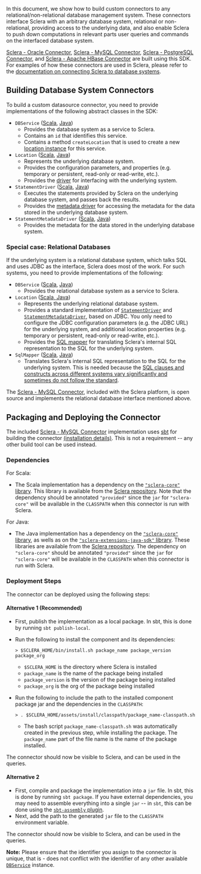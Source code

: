 In this document, we show how to build custom connectors to any relational/non-relational database management system. These connectors interface Sclera with an arbitrary database system, relational or non-relational, providing access to the underlying data, and also enable Sclera to push down computations in relevant parts user queries and commands on the interfaced database system.

[Sclera - Oracle Connector](../setup/components.md#sclera-oracle), [Sclera - MySQL Connector](../setup/components.md#sclera-mysql), [Sclera - PostgreSQL Connector](../setup/components.md#sclera-postgresql), and [Sclera - Apache HBase Connector](../setup/components.md#sclera-hbase) are built using this SDK.  For examples of how these connectors are used in Sclera, please refer to the [documentation on connecting Sclera to database systems](../setup/dbms.md).

## Building Database System Connectors

To build a custom datasource connector, you need to provide implementations of the following abstract classes in the SDK:

- <a class="anchor" name="dbservice"></a> `DBService` ([Scala](http://scleradb.github.io/sclera-core-sdk/index.html#com.scleradb.dbms.service.DataService), [Java](http://scleradb.github.io/sclera-extensions-java-sdk/index.html#com.scleradb.java.dbms.service.DBService))
    - Provides the database system as a service to Sclera.
    - Contains an `id` that identifies this service.
    - Contains a method `createLocation` that is used to create a new [location instance](#location) for this service.
- <a class="anchor" name="location"></a> `Location` ([Scala](http://scleradb.github.io/sclera-core-sdk/index.html#com.scleradb.dbms.location.Location), [Java](http://scleradb.github.io/sclera-extensions-java-sdk/index.html#com.scleradb.java.dbms.location.Location))
    - Represents the underlying database system.
    - Provides the configuration parameters, and properties (e.g. temporary or persistent, read-only or read-write, etc.).
    - Provides the [driver](#statementdriver) for interfacing with the underlying system.
- <a class="anchor" name="statementdriver"></a> `StatementDriver` ([Scala](http://scleradb.github.io/sclera-core-sdk/index.html#com.scleradb.dbms.driver.StatementDriver), [Java](http://scleradb.github.io/sclera-extensions-java-sdk/index.html#com.scleradb.java.dbms.driver.StatementDriver))
    - Executes the statements provided by Sclera on the underlying database system, and passes back the results.
    - Provides the [metadata driver](#statementmetadatadriver) for accessing the metadata for the data stored in the underlying database system.
- <a class="anchor" name="statementmetadatadriver"></a> `StatementMetadataDriver` ([Scala](http://scleradb.github.io/sclera-core-sdk/index.html#com.scleradb.dbms.driver.StatementMetadataDriver), [Java](http://scleradb.github.io/sclera-extensions-java-sdk/index.html#com.scleradb.java.dbms.driver.StatementMetadataDriver))
    - Provides the metadata for the data stored in the underlying database system.

### Special case: Relational Databases
If the underlying system is a relational database system, which talks SQL and uses JDBC as the interface, Sclera does most of the work. For such systems, you need to provide implementations of the following:

- <a class="anchor" name="dbservice"></a> `DBService` ([Scala](http://scleradb.github.io/sclera-core-sdk/index.html#com.scleradb.dbms.service.DataService), [Java](http://scleradb.github.io/sclera-extensions-java-sdk/index.html#com.scleradb.java.dbms.service.DBService))
    - Provides the relational database system as a service to Sclera.
- <a class="anchor" name="rdbmslocation"></a> `Location` ([Scala, Java](http://scleradb.github.io/sclera-core-sdk/index.html#com.scleradb.dbms.rdbms.location.RdbmsLocation))
    - Represents the underlying relational database system.
    - Provides a standard implementation of [`StatementDriver`](#statementdriver) and [`StatementMetadataDriver`](#statementmetadatadriver), based on JDBC. You only need to configure the JDBC configuration parameters (e.g. the JDBC URL) for the underlying system, and additional location properties (e.g. temporary or persistent, read-only or read-write, etc.).
    - Provides the [SQL mapper](#sqlmapper) for translating Sclera's internal SQL representation to the SQL for the underlying system.
- <a class="anchor" name="sqlmapper"></a> `SqlMapper` ([Scala](http://scleradb.github.io/sclera-core-sdk/index.html#com.scleradb.sql.mapper.SqlMapper), [Java](http://scleradb.github.io/sclera-extensions-java-sdk/index.html#com.scleradb.java.sql.mapper.SqlMapper))
    - Translates Sclera's internal SQL representation to the SQL for the underlying system. This is needed because the [SQL clauses and constructs across different systems vary significantly and sometimes do not follow the standard](http://troels.arvin.dk/db/rdbms/).

The [Sclera - MySQL Connector](../setup/components.md#sclera-mysql), included with the Sclera platform, is open source and implements the relational database interface mentioned above.
 
## Packaging and Deploying the Connector

The included [Sclera - MySQL Connector](../setup/components.md#sclera-mysql) implementation uses [sbt](http://www.scala-sbt.org) for building the connector [(installation details)](http://www.scala-sbt.org/release/docs/Getting-Started/Setup.html#installing-sbt). This is not a requirement -- any other build tool can be used instead.

### Dependencies

For Scala:

- The Scala implementation has a dependency on the [`"sclera-core"` library](../sdk/sdkintro.md#scalasdk). This library is available from the [Sclera repository](http://scleradb.releases.s3.amazonaws.com). Note that the dependency should be annotated `"provided"` since the `jar` for `"sclera-core"` will be available in the `CLASSPATH` when this connector is run with Sclera.

For Java:

- The Java implementation has a dependency on the [`"sclera-core"` library](../sdk/sdkintro.md#scalasdk), as wells as on the [`"sclera-extensions-java-sdk"` library](#javasdk). These libraries are available from the [Sclera repository](http://scleradb.releases.s3.amazonaws.com). The dependency on `"sclera-core"` should be annotated `"provided"` since the `jar` for `"sclera-core"` will be available in the `CLASSPATH` when this connector is run with Sclera.

### Deployment Steps

The connector can be deployed using the following steps:

#### Alternative 1 (Recommended)
- First, publish the implementation as a local package. In sbt, this is done by running `sbt publish-local`.
- Run the following to install the component and its dependencies:

    <pre><code>> $SCLERA_HOME/bin/install.sh package_name package_version package_org</code></pre>

    - `$SCLERA_HOME` is the directory where Sclera is installed
    - `package_name` is the name of the package being installed
    - `package_version` is the version of the package being installed
    - `package_org` is the org of the package being installed
- Run the following to include the path to the installed component package jar and the dependencies in the `CLASSPATH`:

    <pre><code>> . $SCLERA_HOME/assets/install/classpath/package_name-classpath.sh</code></pre>

    - The bash script `package_name-classpath.sh` was automatically created in the previous step, while installing the package. The `package_name` part of the file name is the name of the package installed.

The connector should now be visible to Sclera, and can be used in the queries.

#### Alternative 2
- First, compile and package the implementation into a `jar` file. In sbt, this is done by running `sbt package`. If you have external dependencies, you may need to assemble everything into a single `jar` -- in `sbt`, this can be done using the [`sbt-assembly` plugin](https://github.com/sbt/sbt-assembly).
- Next, add the path to the generated `jar` file to the `CLASSPATH` environment variable.

The connector should now be visible to Sclera, and can be used in the queries.

**Note:** Please ensure that the identifier you assign to the connector is unique, that is - does not conflict with the identifier of any other available [`DBService`](#dbservice) instance.
